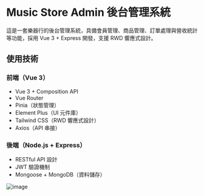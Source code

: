 # Music Store Admin 後台管理系統

這是一套樂器行的後台管理系統，具備會員管理、商品管理、訂單處理與營收統計等功能，採用 Vue 3 + Express 開發，支援 RWD 響應式設計。

## 使用技術

### 前端（Vue 3）
- Vue 3 + Composition API
- Vue Router
- Pinia（狀態管理）
- Element Plus（UI 元件庫）
- Tailwind CSS（RWD 響應式設計）
- Axios（API 串接）

### 後端（Node.js + Express）
- RESTful API 設計
- JWT 驗證機制
- Mongoose + MongoDB（資料儲存）

![image](https://github.com/brianhsu0606/music-store-admin/blob/main/FinanceDashboard.jpg)
